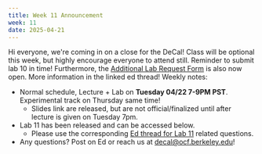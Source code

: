 ```yaml
---
title: Week 11 Announcement
week: 11
date: 2025-04-21
---
```

Hi everyone, we're coming in on a close for the DeCal! Class will be optional this week, but highly encourage everyone to attend still. Reminder to submit lab 10 in time! Furthermore, the [Additional Lab Request Form](https://edstem.org/us/courses/75831/discussion/6578616) is also now open. More information in the linked ed thread!
Weekly notes:
- Normal schedule, Lecture + Lab on **Tuesday 04/22 7-9PM PST**. Experimental track on Thursday same time!
    - Slides link are released, but are not official/finalized until after lecture is given on Tuesday 7pm.
- Lab 11 has been released and can be accessed below.
    - Please use the corresponding [Ed thread for Lab 11](https://edstem.org/us/courses/75831/discussion/6578629) related questions.
- Any questions? Post on Ed or reach us at [decal@ocf.berkeley.edu](mailto:decal@ocf.berkeley.edu)!

